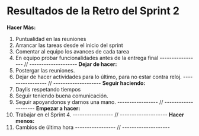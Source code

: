 # Resultados de la Retro  del Sprint 2
**Hacer Más:**
1. Puntualidad en las reuniones
2. Arrancar las tareas desde el inicio del sprint
3. Comentar al equipo los avances de cada tarea
4. En equipo probar funcionalidades antes de la entrega final
----------------- // --------------------
**Dejar de hacer:**
1. Postergar las reuniones.
2. Dejar de hacer actividades para lo último, para no estar contra reloj.
----------------- // --------------------
**Seguir haciendo:**
1. Daylis respetando tiempos
2. Seguir teniendo buena comunicación.
3. Seguir apoyandonos y darnos una mano.
----------------- // --------------------
**Empezar a hacer:**
1. Trabajar en el Sprint 4.
----------------- // --------------------
**Hacer menos:**
1. Cambios de última hora
----------------- // --------------------